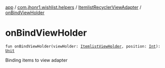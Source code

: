 [app](../../index.md) / [com.jhonr1.wishlist.helpers](../index.md) / [ItemlistRecyclerViewAdapter](index.md) / [onBindViewHolder](./on-bind-view-holder.md)

# onBindViewHolder

`fun onBindViewHolder(viewHolder: `[`ItemlistViewHolder`](../-itemlist-view-holder/index.md)`, position: `[`Int`](https://kotlinlang.org/api/latest/jvm/stdlib/kotlin/-int/index.html)`): `[`Unit`](https://kotlinlang.org/api/latest/jvm/stdlib/kotlin/-unit/index.html)

Binding items to view adapter


